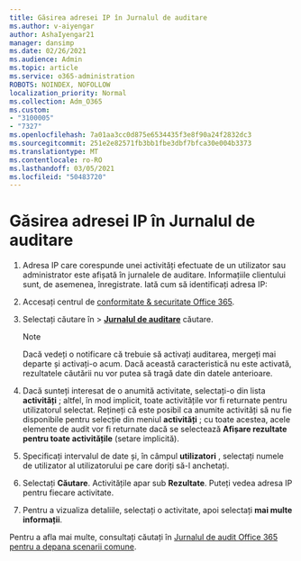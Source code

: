 ```yaml
---
title: Găsirea adresei IP în Jurnalul de auditare
ms.author: v-aiyengar
author: AshaIyengar21
manager: dansimp
ms.date: 02/26/2021
ms.audience: Admin
ms.topic: article
ms.service: o365-administration
ROBOTS: NOINDEX, NOFOLLOW
localization_priority: Normal
ms.collection: Adm_O365
ms.custom:
- "3100005"
- "7327"
ms.openlocfilehash: 7a01aa3cc0d875e6534435f3e8f90a24f2832dc3
ms.sourcegitcommit: 251e2e82571fb3bb1fbe3dbf7bfca30e004b3373
ms.translationtype: MT
ms.contentlocale: ro-RO
ms.lasthandoff: 03/05/2021
ms.locfileid: "50483720"
---
```

# <a name="find-the-ip-address-in-audit-log"></a>Găsirea adresei IP în Jurnalul de auditare

1. Adresa IP care corespunde unei activități efectuate de un utilizator sau administrator este afișată în jurnalele de auditare. Informațiile clientului sunt, de asemenea, înregistrate. Iată cum să identificați adresa IP:

1. Accesați centrul de [conformitate & securitate Office 365](https://go.microsoft.com/fwlink/p/?linkid=2077143).
1. Selectați căutare în  >  **[Jurnalul de auditare](https://go.microsoft.com/fwlink/?linkid=2103759)** căutare.
    > [!NOTE]
    > Dacă vedeți o notificare că trebuie să activați auditarea, mergeți mai departe și activați-o acum. Dacă această caracteristică nu este activată, rezultatele căutării nu vor putea să tragă date din datele anterioare.
1. Dacă sunteți interesat de o anumită activitate, selectați-o din lista **activități** ; altfel, în mod implicit, toate activitățile vor fi returnate pentru utilizatorul selectat. Rețineți că este posibil ca anumite activități să nu fie disponibile pentru selecție din meniul **activități** ; cu toate acestea, acele elemente de audit vor fi returnate dacă se selectează **Afișare rezultate pentru toate activitățile** (setare implicită).
1. Specificați intervalul de date și, în câmpul **utilizatori** , selectați numele de utilizator al utilizatorului pe care doriți să-l anchetați.
1. Selectați **Căutare**. Activitățile apar sub **Rezultate**. Puteți vedea adresa IP pentru fiecare activitate.
1. Pentru a vizualiza detaliile, selectați o activitate, apoi selectați **mai multe informații**.

Pentru a afla mai multe, consultați căutați în [Jurnalul de audit Office 365 pentru a depana scenarii comune](https://go.microsoft.com/fwlink/?linkid=2103944).